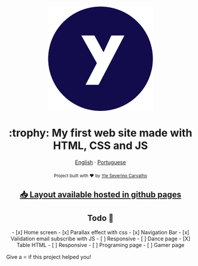 <p align="center">
   <img src="./images/favicon.png" alt="Yle logo" width="280"/>
</p>


<h1 align="center">:trophy: My first web site made with HTML, CSS and JS</h1>

<p align="center">
    <a href="README.md">English</a>
    ·
    <a href="README-pt.md">Portuguese</a>
 </p>

<div align="center">
  <sub>Project built with ❤︎ by
    <a href="https://github.com/yleseverino">Yle Severino Carvalho</a>
  </sub>
</div>

<h2 align="center"><a href='https://yleseverino.github.io/homepage-cs50/'>📥 Layout available hosted in github pages</a></h2>

<h2 align="center">Todo 📌</h2>
<div align="center">
- [x] Home screen
    - [x] Parallax effect with css
    - [x] Navigation Bar
    - [x] Validation email subscribe with JS
    - [ ] Responsive
- [ ] Dance page
    - [X] Table HTML
    - [ ] Responsive
- [ ] Programing page
- [ ] Gamer page
</div>


Give a ⭐️ if this project helped you!

